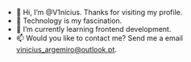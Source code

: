 - 👋 Hi, I’m @V1nicius. Thanks for visiting my profile.
- 👀 Technology is my fascination.
- 🌱 I’m currently learning frontend development.
- 📫 Would you like to contact me? Send me a email vinicius_argemiro@outlook.pt.

<!---
SrV1nicius/SrV1nicius is a ✨ special ✨ repository because its `README.md` (this file) appears on your GitHub profile.
You can click the Preview link to take a look at your changes.
--->

